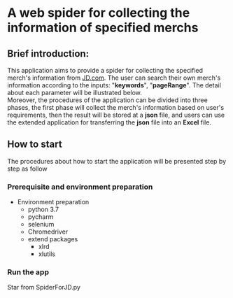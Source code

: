 # A web spider for collecting the information of specified merchs
## Brief introduction:
This application aims to provide a spider for collecting the specified merch's information from [JD.com](www.jd.com). The user can search their own merch's information
according to the inputs: "**keywords**", "**pageRange**". The detail about each parameter will be illustrated below.<br>
Moreover, the procedures of the application can be divided into three phases, the first phase will collect the merch's information based on user's requirements, then the result will be stored at a **json** file, and users can use the extended application for transferring the **json** file into an **Excel** file. 
## How to start
The procedures about how to start the application will be presented step by step as follow
### Prerequisite and environment preparation
- Environment preparation
    - python 3.7
    - pycharm
    - selenium
    - Chromedriver
    - extend packages
        - xlrd
        - xlutils
### Run the app
Star from SpiderForJD.py 


